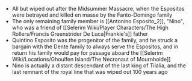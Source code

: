 - All but wiped out after the Midsummer Massacre, when the Espositos were betrayed and killed en masse by the Fanto-Domingo family
- The only remaining family member is [[Antonino Esposito_2]], "Nino", who was a friend of [[Selerim Wiki/Player Characters/The High Rollers/Francis Greenstrider De Luca\|Frankie's]] father
- Quintino Esposito was the progenitor of the family, and he struck a bargain with the Dente family to always serve the Espositos, and in return his family would pay for passage aboard the [[Selerim Wiki/Locations/Ghoulfen Island/The Necronaut of Mournholde]]
- Nino is actually a distant descendant of the last king of Tiialia, and the last remnant of the royal line that was wiped out 100 years ago